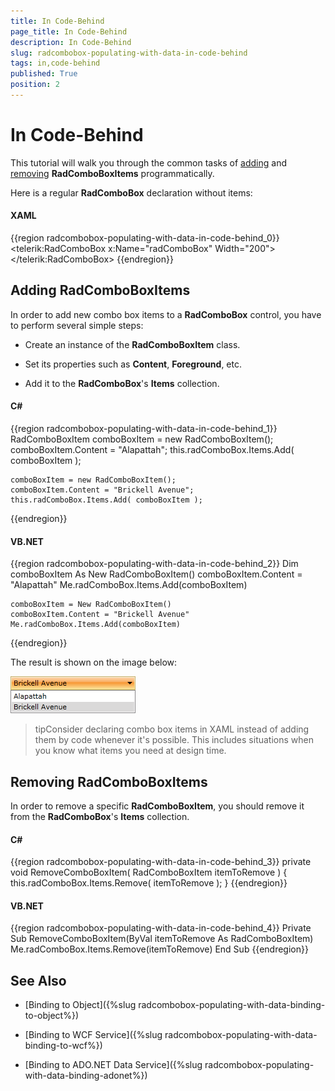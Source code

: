 ```yaml
---
title: In Code-Behind
page_title: In Code-Behind
description: In Code-Behind
slug: radcombobox-populating-with-data-in-code-behind
tags: in,code-behind
published: True
position: 2
---
```


# In Code-Behind

This tutorial will walk you through the common tasks of [adding](#adding-radcomboboxitems) and [removing](#removing-radcomboboxitems) __RadComboBoxItems__ programmatically.

Here is a regular __RadComboBox__ declaration without items:

#### __XAML__

{{region radcombobox-populating-with-data-in-code-behind_0}}
	<telerik:RadComboBox x:Name="radComboBox" Width="200">
	</telerik:RadComboBox>
{{endregion}}

## Adding RadComboBoxItems

In order to add new combo box items to a __RadComboBox__ control, you have to perform several simple steps:

* Create an instance of the __RadComboBoxItem__ class.

* Set its properties such as __Content__, __Foreground__, etc.

* Add it to the __RadComboBox__'s __Items__ collection.

#### __C#__

{{region radcombobox-populating-with-data-in-code-behind_1}}
	RadComboBoxItem comboBoxItem = new RadComboBoxItem();
	comboBoxItem.Content = "Alapattah";
	this.radComboBox.Items.Add( comboBoxItem );
	
	comboBoxItem = new RadComboBoxItem();
	comboBoxItem.Content = "Brickell Avenue";
	this.radComboBox.Items.Add( comboBoxItem );
{{endregion}}

#### __VB.NET__

{{region radcombobox-populating-with-data-in-code-behind_2}}
	Dim comboBoxItem As New RadComboBoxItem()
	comboBoxItem.Content = "Alapattah"
	Me.radComboBox.Items.Add(comboBoxItem)
	
	comboBoxItem = New RadComboBoxItem()
	comboBoxItem.Content = "Brickell Avenue"
	Me.radComboBox.Items.Add(comboBoxItem)
{{endregion}}

The result is shown on the image below:

![](images/RadComboBox_PopulatingWithData_InCodeBehind_010.png)

>tipConsider declaring combo box items in XAML instead of adding them by code whenever it's possible. This includes situations when you know what items you need at design time.

## Removing RadComboBoxItems

In order to remove a specific __RadComboBoxItem__, you should remove it from the __RadComboBox__'s __Items__ collection.

#### __C#__

{{region radcombobox-populating-with-data-in-code-behind_3}}
	private void RemoveComboBoxItem( RadComboBoxItem itemToRemove )
	{
	    this.radComboBox.Items.Remove( itemToRemove );
	}
{{endregion}}

#### __VB.NET__

{{region radcombobox-populating-with-data-in-code-behind_4}}
	Private Sub RemoveComboBoxItem(ByVal itemToRemove As RadComboBoxItem)
	    Me.radComboBox.Items.Remove(itemToRemove)
	End Sub
{{endregion}}

## See Also

 * [Binding to Object]({%slug radcombobox-populating-with-data-binding-to-object%})

 * [Binding to WCF Service]({%slug radcombobox-populating-with-data-binding-to-wcf%})

 * [Binding to ADO.NET Data Service]({%slug radcombobox-populating-with-data-binding-adonet%})
